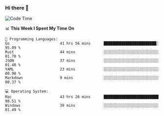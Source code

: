 ### Hi there 👋

<!--
**CrazyCollin/crazycollin** is a ✨ _special_ ✨ repository because its `README.md` (this file) appears on your GitHub profile.

Here are some ideas to get you started:

- 🔭 I’m currently working on ...
- 🌱 I’m currently learning ...
- 👯 I’m looking to collaborate on ...
- 🤔 I’m looking for help with ...
- 💬 Ask me about ...
- 📫 How to reach me: ...
- 😄 Pronouns: ...
- ⚡ Fun fact: ...
-->

<!--START_SECTION:waka-->
![Code Time](http://img.shields.io/badge/Code%20Time-3%2C528%20hrs%2032%20mins-blue)

📊 **This Week I Spent My Time On** 

```text
💬 Programming Languages: 
Go                       41 hrs 56 mins      ████████████████████████░   95.09 % 
Rust                     44 mins             ░░░░░░░░░░░░░░░░░░░░░░░░░   01.70 % 
JSON                     37 mins             ░░░░░░░░░░░░░░░░░░░░░░░░░   01.40 % 
YAML                     23 mins             ░░░░░░░░░░░░░░░░░░░░░░░░░   00.90 % 
Markdown                 9 mins              ░░░░░░░░░░░░░░░░░░░░░░░░░   00.37 % 

💻 Operating System: 
Mac                      43 hrs 26 mins      █████████████████████████   98.51 % 
Windows                  39 mins             ░░░░░░░░░░░░░░░░░░░░░░░░░   01.49 % 
```


<!--END_SECTION:waka-->
